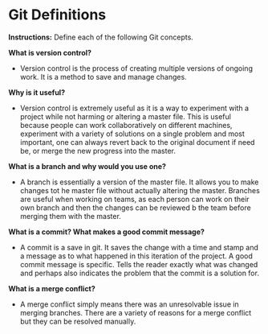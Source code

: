 # Git Definitions

**Instructions:** Define each of the following Git concepts.

**What is version control?**

* Version control is the process of creating multiple versions of ongoing work.  It is a method to save and manage changes.

**Why is it useful?**

* Version control is extremely useful as it is a way to experiment with a project while not harming or altering a master file.  This is useful because people can work collaboratively on different machines, experiment with a variety of solutions on a single problem and most important, one can always revert back to the original document if need be, or merge the new progress into the master.

**What is a branch and why would you use one?**

* A branch is essentially a version of the master file.  It allows you to make changes tot he master file without actually altering the master. Branches are useful when working on teams, as each person can work on their own branch and then the changes can be reviewed b the team before merging them with the master.

**What is a commit? What makes a good commit message?**

* A commit is a save in git.  It saves the change with a time and stamp and a message as to what happened in this iteration of the project.  A good commit message is specific.  Tells the reader exactly what was changed and perhaps also indicates the problem that the commit is a solution for.

**What is a merge conflict?**

* A merge conflict simply means there was an unresolvable issue in merging branches.  There are a variety of reasons for a merge conflict but they can be resolved manually.